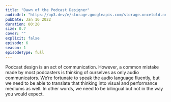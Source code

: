 ```yaml
---
title: "Dawn of the Podcast Designer"
audioUrl: "https://op3.dev/e/storage.googleapis.com/storage.oncetold.net/80000018/20800051/nes006-dawn-of-the-podcast-designer.mp3"
pubDate: Jan 16 2022
duration: 00:20
size: 0.7
cover: ""
explicit: false
episode: 6
season: 1
episodeType: full
---
```


Podcast design is an act of communication. However, a common mistake made by most podcasters is thinking of ourselves as only audio communicators. We’re fortunate to speak the audio language fluently, but we need to be able to translate that thinking into visual and performance mediums as well. In other words, we need to be bilingual but not in the way you would expect.
